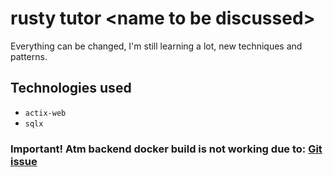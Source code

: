 # rusty tutor \<name to be discussed>

Everything can be changed, I'm still learning a lot, new techniques and patterns.

## Technologies used
- `actix-web`
- `sqlx`

### Important! Atm backend docker build is not working due to: [Git issue](https://github.com/rust-lang/cargo/issues/10781)